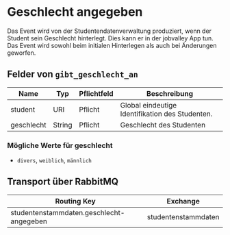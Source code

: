 # Geschlecht angegeben

Das Event wird von der Studentendatenverwaltung produziert, wenn der Student sein Geschlecht hinterlegt. Dies kann er in der jobvalley App tun. Das Event wird sowohl beim initialen Hinterlegen als auch bei Änderungen geworfen.

## Felder von `gibt_geschlecht_an`

| Name            | Typ     | Pflichtfeld | Beschreibung                                    |
| --------------- | ------- | ----------- | ----------------------------------------------- |
| student         | URI     | Pflicht     | Global eindeutige Identifikation des Studenten. |
| geschlecht      | String  | Pflicht     | Geschlecht des Studenten                        |

### Mögliche Werte für geschlecht

-   `divers`, `weiblich`, `männlich`

## Transport über RabbitMQ

| Routing Key                              | Exchange            |
| ---------------------------------------- | ------------------- |
| studentenstammdaten.geschlecht-angegeben | studentenstammdaten |